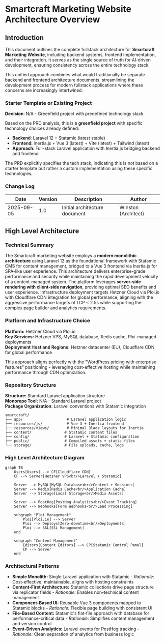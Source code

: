 # Smartcraft Marketing Website Architecture Overview

## Introduction

This document outlines the complete fullstack architecture for **Smartcraft Marketing Website**, including backend systems, frontend implementation, and their integration. It serves as the single source of truth for AI-driven development, ensuring consistency across the entire technology stack.

This unified approach combines what would traditionally be separate backend and frontend architecture documents, streamlining the development process for modern fullstack applications where these concerns are increasingly intertwined.

### Starter Template or Existing Project

**Decision**: N/A - Greenfield project with predefined technology stack

Based on the PRD analysis, this is a **greenfield project** with specific technology choices already defined:
- **Backend**: Laravel 12 + Statamic (latest stable)  
- **Frontend**: Inertia.js + Vue 3 (latest) + Vite (latest) + Tailwind (latest)
- **Approach**: Full-stack Laravel application with Inertia.js bridging backend and frontend

The PRD explicitly specifies the tech stack, indicating this is not based on a starter template but rather a custom implementation using these specific technologies.

### Change Log
| Date | Version | Description | Author |
|------|---------|-------------|--------|
| 2025-09-05 | 1.0 | Initial architecture document | Winston (Architect) |

## High Level Architecture

### Technical Summary

The Smartcraft marketing website employs a **modern monolithic architecture** using Laravel 12 as the foundational framework with Statamic CMS for content management, bridged to a Vue 3 frontend via Inertia.js for SPA-like user experience. This architecture delivers enterprise-grade performance and security while maintaining the rapid development velocity of a content-managed system. The platform leverages **server-side rendering with client-side navigation**, providing optimal SEO benefits and user experience. Infrastructure deployment targets Hetzner Cloud via Ploi.io with Cloudflare CDN integration for global performance, aligning with the aggressive performance targets of LCP < 2.5s while supporting the complex page builder and analytics requirements.

### Platform and Infrastructure Choice

**Platform:** Hetzner Cloud via Ploi.io  
**Key Services:** Hetzner VPS, MySQL database, Redis cache, Ploi-managed deployments  
**Deployment Host and Regions:** Hetzner datacenter (EU), Cloudflare CDN for global performance

This approach aligns perfectly with the "WordPress pricing with enterprise features" positioning - leveraging cost-effective hosting while maintaining performance through CDN optimization.

### Repository Structure

**Structure:** Standard Laravel application structure  
**Monorepo Tool:** N/A - Standard Laravel project  
**Package Organization:** Laravel conventions with Statamic integration

```
smartcraft/
├── app/                    # Laravel application logic
├── resources/js/           # Vue 3 + Inertia frontend  
├── resources/views/        # Minimal Blade layouts for Inertia
├── content/               # Statamic content files
├── config/                # Laravel + Statamic configuration
├── public/                # Compiled assets + static files
└── storage/               # File uploads, cache, logs
```

### High Level Architecture Diagram

```mermaid
graph TB
    Users[Users] --> CF[Cloudflare CDN]
    CF --> Server[Hetzner VPS<br/>Laravel + Statamic]
    
    Server --> MySQL[MySQL Database<br/>Content + Sessions]
    Server --> Redis[Redis Cache<br/>Application Cache]
    Server --> Storage[Local Storage<br/>Media Assets]
    
    Server --> PostHog[PostHog Analytics<br/>Event Tracking]
    Server --> Webhooks[Form Webhooks<br/>Lead Processing]
    
    subgraph "Ploi Management"
        Ploi[Ploi.io] --> Server
        Ploi --> Deploys[Zero-downtime<br/>Deployments]
        Ploi --> SSL[SSL Management]
    end
    
    subgraph "Content Management"
        Editors[Content Editors] --> CP[Statamic Control Panel]
        CP --> Server
    end
```

### Architectural Patterns

- **Simple Monolith:** Single Laravel application with Statamic - *Rationale:* Cost-effective, maintainable, aligns with hosting constraints
- **Content-First Architecture:** Statamic collections drive page structure via replicator fields - *Rationale:* Enables non-technical content management
- **Component-Based UI:** Reusable Vue 3 components mapped to Statamic blocks - *Rationale:* Flexible page building with consistent UI
- **File-Based Content:** Statamic's flat-file approach with database for performance-critical data - *Rationale:* Simplifies content management and version control
- **Event-Driven Analytics:** Laravel events for PostHog tracking - *Rationale:* Clean separation of analytics from business logic